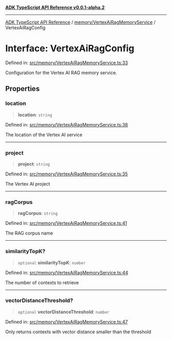 [**ADK TypeScript API Reference v0.0.1-alpha.2**](../../../README.md)

***

[ADK TypeScript API Reference](../../../modules.md) / [memory/VertexAiRagMemoryService](../README.md) / VertexAiRagConfig

# Interface: VertexAiRagConfig

Defined in: [src/memory/VertexAiRagMemoryService.ts:33](https://github.com/njraladdin/adk-typescript/blob/main/src/memory/VertexAiRagMemoryService.ts#L33)

Configuration for the Vertex AI RAG memory service.

## Properties

### location

> **location**: `string`

Defined in: [src/memory/VertexAiRagMemoryService.ts:38](https://github.com/njraladdin/adk-typescript/blob/main/src/memory/VertexAiRagMemoryService.ts#L38)

The location of the Vertex AI service

***

### project

> **project**: `string`

Defined in: [src/memory/VertexAiRagMemoryService.ts:35](https://github.com/njraladdin/adk-typescript/blob/main/src/memory/VertexAiRagMemoryService.ts#L35)

The Vertex AI project

***

### ragCorpus

> **ragCorpus**: `string`

Defined in: [src/memory/VertexAiRagMemoryService.ts:41](https://github.com/njraladdin/adk-typescript/blob/main/src/memory/VertexAiRagMemoryService.ts#L41)

The RAG corpus name

***

### similarityTopK?

> `optional` **similarityTopK**: `number`

Defined in: [src/memory/VertexAiRagMemoryService.ts:44](https://github.com/njraladdin/adk-typescript/blob/main/src/memory/VertexAiRagMemoryService.ts#L44)

The number of contexts to retrieve

***

### vectorDistanceThreshold?

> `optional` **vectorDistanceThreshold**: `number`

Defined in: [src/memory/VertexAiRagMemoryService.ts:47](https://github.com/njraladdin/adk-typescript/blob/main/src/memory/VertexAiRagMemoryService.ts#L47)

Only returns contexts with vector distance smaller than the threshold
